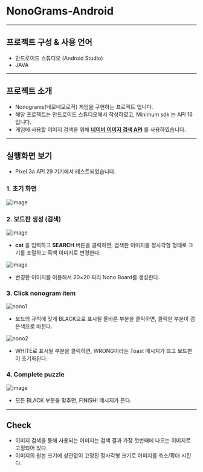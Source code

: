 # NonoGrams-Android

***

## 프로젝트 구성 & 사용 언어
- 안드로이드 스튜디오 (Android Studio)
- JAVA

***

## 프로젝트 소개

- Nonograms(네모네모로직) 게임을 구현하는 프로젝트 입니다.
- 해당 프로젝트는 안드로이드 스튜디오에서 작성하였고, Minimum sdk 는 API 16입니다.
- 게임에 사용할 이미지 검색을 위해 [__네이버 이미지 검색 API__](https://developers.naver.com/docs/search/image/) 를 사용하였습니다.


***

## 실행화면 보기

- Pixel 3a API 29 기기에서 테스트되었습니다.

### 1. 초기 화면

![image](https://user-images.githubusercontent.com/71871348/116051249-575cfa00-a6b3-11eb-9c71-b3dc98382ffc.png)


### 2. 보드판 생성 (검색)

![image](https://user-images.githubusercontent.com/71871348/116056671-0223e700-a6b9-11eb-991a-a5392507c745.png)
- __cat__ 을 입력하고 __SEARCH__ 버튼을 클릭하면, 검색한 이미지를 정사각형 형태로 크기를 조절하고 흑백 이미지로 변경한다.

![image](https://user-images.githubusercontent.com/71871348/116051560-b15dbf80-a6b3-11eb-92cc-70bd6ddc1f46.png)
- 변경한 이미지를 이용해서 20×20 짜리 Nono Board를 생성한다.

### 3. Click nonogram item

![nono1](https://user-images.githubusercontent.com/71871348/116052756-e61e4680-a6b4-11eb-9ceb-3519e974273e.gif)

- 보드의 규칙에 맞게 BLACK으로 표시될 올바른 부분을 클릭하면, 클릭한 부분이 검은색으로 바뀐다.

![nono2](https://user-images.githubusercontent.com/71871348/116052876-09e18c80-a6b5-11eb-8103-c76c71966f39.gif)

- WHITE로 표시될 부분을 클릭하면, WRONG이라는 Toast 메시지가 뜨고 보드판이 초기화된다.

### 4. Complete puzzle

![image](https://user-images.githubusercontent.com/71871348/116053562-cb000680-a6b5-11eb-8cc7-61a648eb53ee.png)

- 모든 BLACK 부분을 맞추면, FINISH! 메시지가 뜬다.

***

## Check

- 이미지 검색을 통해 사용되는 이미지는 검색 결과 가장 첫번째에 나오는 이미지로 고정되어 있다.
- 이미지의 원본 크기에 상관없이 고정된 정사각형 크기로 이미지를 축소/확대 시킨다.








